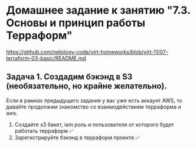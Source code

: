 # Домашнее задание к занятию "7.3. Основы и принцип работы Терраформ"

https://github.com/netology-code/virt-homeworks/blob/virt-11/07-terraform-03-basic/README.md

## Задача 1. Создадим бэкэнд в S3 (необязательно, но крайне желательно).

Если в рамках предыдущего задания у вас уже есть аккаунт AWS, то давайте продолжим знакомство со взаимодействием
терраформа и aws. 

1. Создайте s3 бакет, iam роль и пользователя от которого будет работать терраформ  ✅
2. Зарегистрируйте бэкэнд в терраформ проекте ✅
